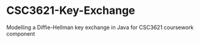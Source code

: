# CSC3621-Key-Exchange
Modelling a Diffie-Hellman key exchange in Java for CSC3621 coursework component
